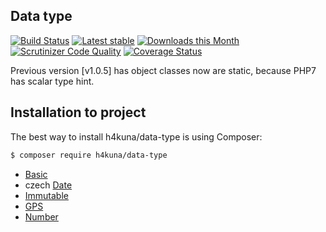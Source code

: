 ## Data type

[![Build Status](https://travis-ci.org/h4kuna/data-type.svg?branch=master)](https://travis-ci.org/h4kuna/data-type)
[![Latest stable](https://img.shields.io/packagist/v/h4kuna/data-type.svg)](https://packagist.org/packages/h4kuna/data-type)
[![Downloads this Month](https://img.shields.io/packagist/dm/h4kuna/data-type.svg)](https://packagist.org/packages/h4kuna/data-type)
[![Scrutinizer Code Quality](https://scrutinizer-ci.com/g/h4kuna/data-type/badges/quality-score.png?b=master)](https://scrutinizer-ci.com/g/h4kuna/data-type/?branch=master)
[![Coverage Status](https://coveralls.io/repos/github/h4kuna/data-type/badge.svg?branch=master)](https://coveralls.io/github/h4kuna/data-type?branch=master) 

Previous version [v1.0.5] has object classes now are static, because PHP7 has scalar type hint.

Installation to project
-----------------------
The best way to install h4kuna/data-type is using Composer:
```sh
$ composer require h4kuna/data-type
```

- [Basic](src/Basic)
- czech [Date](src/Date)
- [Immutable](src/Immutable)
- [GPS](src/Location)
- [Number](src/Number)
